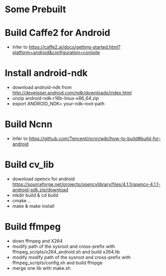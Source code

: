 Some Prebuilt
=====

Build Caffe2 for Android
====
* Infer to https://caffe2.ai/docs/getting-started.html?platform=android&configuration=compile

Install android-ndk
===
* download android-ndk from http://developer.android.com/ndk/downloads/index.html
* unzip android-ndk-r16b-linux-x86_64.zip
* export ANDROID_NDK= your-ndk-root-path

Build Ncnn
===
* Infer to https://github.com/Tencent/ncnn/wiki/how-to-build#build-for-android

Build cv_lib
====
* download opencv for android https://sourceforge.net/projects/opencvlibrary/files/4.1.1/opencv-4.1.1-android-sdk.zip/download
*  mkdir  build & cd build
*  cmake ..
*  make & make install

Build ffmpeg
====
* down ffmpeg and X264 
* modify path of the sysroot and cross-prefix with ffmpeg_scripts/x264_android.sh and build x264.lib
* modify modify path of the sysroot and cross-prefix with ffmpeg_scripts/config.sh and build ffmpge
* merge one lib with make.sh
